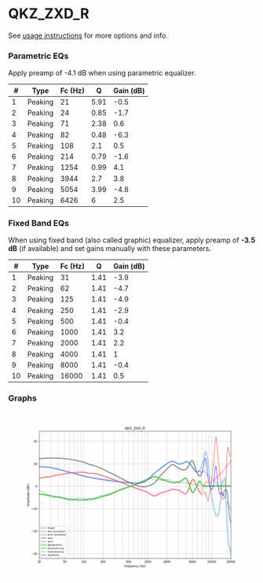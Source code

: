# QKZ_ZXD_R
See [usage instructions](https://github.com/jaakkopasanen/AutoEq#usage) for more options and info.

### Parametric EQs
Apply preamp of -4.1 dB when using parametric equalizer.

|   # | Type    |   Fc (Hz) |    Q |   Gain (dB) |
|-----|---------|-----------|------|-------------|
|   1 | Peaking |        21 | 5.91 |        -0.5 |
|   2 | Peaking |        24 | 0.85 |        -1.7 |
|   3 | Peaking |        71 | 2.38 |         0.6 |
|   4 | Peaking |        82 | 0.48 |        -6.3 |
|   5 | Peaking |       108 | 2.1  |         0.5 |
|   6 | Peaking |       214 | 0.79 |        -1.6 |
|   7 | Peaking |      1254 | 0.99 |         4.1 |
|   8 | Peaking |      3944 | 2.7  |         3.8 |
|   9 | Peaking |      5054 | 3.99 |        -4.8 |
|  10 | Peaking |      6426 | 6    |         2.5 |

### Fixed Band EQs
When using fixed band (also called graphic) equalizer, apply preamp of **-3.5 dB** (if available) and set gains manually with these parameters.

|   # | Type    |   Fc (Hz) |    Q |   Gain (dB) |
|-----|---------|-----------|------|-------------|
|   1 | Peaking |        31 | 1.41 |        -3.9 |
|   2 | Peaking |        62 | 1.41 |        -4.7 |
|   3 | Peaking |       125 | 1.41 |        -4.9 |
|   4 | Peaking |       250 | 1.41 |        -2.9 |
|   5 | Peaking |       500 | 1.41 |        -0.4 |
|   6 | Peaking |      1000 | 1.41 |         3.2 |
|   7 | Peaking |      2000 | 1.41 |         2.2 |
|   8 | Peaking |      4000 | 1.41 |         1   |
|   9 | Peaking |      8000 | 1.41 |        -0.4 |
|  10 | Peaking |     16000 | 1.41 |         0.5 |

### Graphs
![](./QKZ_ZXD_R.png)
